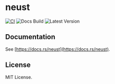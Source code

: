 # neust

[![CI](https://img.shields.io/github/workflow/status/neucn/neust/CI/master?style=flat-square)](https://github.com/neucn/neust/actions/workflows/ci.yaml)
![Docs Build](https://img.shields.io/docsrs/neust?style=flat-square)
![Latest Version](https://img.shields.io/crates/v/neust?style=flat-square)

## Documentation

See [https://docs.rs/neust](https://docs.rs/neust).

## License

MIT License.
